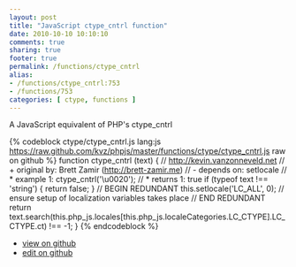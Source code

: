 ```yaml
---
layout: post
title: "JavaScript ctype_cntrl function"
date: 2010-10-10 10:10:10
comments: true
sharing: true
footer: true
permalink: /functions/ctype_cntrl
alias:
- /functions/ctype_cntrl:753
- /functions/753
categories: [ ctype, functions ]
---
```

A JavaScript equivalent of PHP's ctype_cntrl
<!-- more -->
{% codeblock ctype/ctype_cntrl.js lang:js https://raw.github.com/kvz/phpjs/master/functions/ctype/ctype_cntrl.js raw on github %}
function ctype_cntrl (text) {
    // http://kevin.vanzonneveld.net
    // +   original by: Brett Zamir (http://brett-zamir.me)
    // -    depends on: setlocale
    // *     example 1: ctype_cntrl('\u0020');
    // *     returns 1: true
    if (typeof text !== 'string') {
        return false;
    }
    // BEGIN REDUNDANT
    this.setlocale('LC_ALL', 0); // ensure setup of localization variables takes place
    // END REDUNDANT
    return text.search(this.php_js.locales[this.php_js.localeCategories.LC_CTYPE].LC_CTYPE.ct) !== -1;
}
{% endcodeblock %}
<ul>
 <li><a href="https://github.com/kvz/phpjs/blob/master/functions/ctype/ctype_cntrl.js">view on github</a></li>
 <li><a href="https://github.com/kvz/phpjs/edit/master/functions/ctype/ctype_cntrl.js">edit on github</a></li>
</ul>
